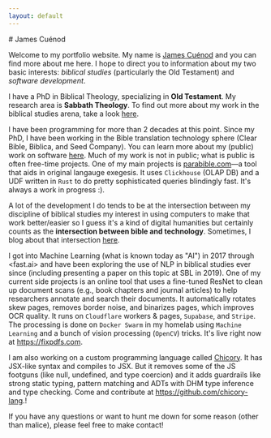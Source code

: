 ```yaml
---
layout: default
---
```


<div class="lead pretty-links">
# James Cuénod

Welcome to my portfolio website. My name is [James Cuénod](/) and you can find more about me here. I hope to direct you to information about my two basic interests: *biblical studies* (particularly the Old Testament) and *software development*.

I have a PhD in Biblical Theology, specializing in **Old Testament**. My research area is **Sabbath Theology**. To find out more about my work in the biblical studies arena, take a look [here](biblical/).

I have been programming for more than 2 decades at this point. Since my PhD, I have been working in the Bible translation technology sphere (Clear Bible, Biblica, and Seed Company). You can learn more about my (public) work on software [here](software/). Much of my work is not in public; what is public is often free-time projects. One of my main projects is [parabible.com](https://parabible.com)—a tool that aids in original langauge exegesis. It uses `Clickhouse` (OLAP DB) and a UDF written in `Rust` to do pretty sophisticated queries blindingly fast. It's always a work in progress :).

A lot of the development I do tends to be at the intersection between my discipline of biblical studies my interest in using computers to make that work better/easier so I guess it's a kind of digital humanities but certainly counts as the **intersection between bible and technology**. Sometimes, I blog about that intersection [here](https://jcuenod.github.io/bibletech).

I got into Machine Learning (what is known today as "AI") in 2017 through <fast.ai> and have been exploring the use of NLP in biblical studies ever since (including presenting a paper on this topic at SBL in 2019). One of my current side projects is an online tool that uses a fine-tuned ResNet to clean up document scans (e.g., book chapters and journal articles) to help researchers annotate and search their documents. It automatically rotates skew pages, removes border noise, and binarizes pages, which improves OCR quality. It runs on `Cloudflare` workers & pages, `Supabase`, and `Stripe`. The processing is done on `Docker Swarm` in my homelab using `Machine Learning` and a bunch of vision processing (`OpenCV`) tricks. It's live right now at <https://fixpdfs.com>.

I am also working on a custom programming language called [Chicory](https://chicory-lang.github.io/). It has JSX-like syntax and compiles to JSX. But it removes some of the JS footguns (like null, undefined, and type coercion) and it adds guardrails like strong static typing, pattern matching and ADTs with DHM type inference and type checking. Come and contribute at <https://github.com/chicory-lang>.!

If you have any questions or want to hunt me down for some reason (other than malice), please feel free to make contact!
</div>
